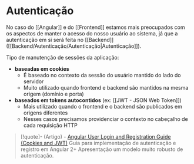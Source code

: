 # Autenticação

No caso do [[Angular]] e do [[Frontend]] estamos mais preocupados com os aspectos de manter o acesso do nosso usuário ao sistema, já que a autenticação em si será feita no [[Backend]] ([[Backend/Autenticação/Autenticação|Autenticação]]).

Tipo de manutenção de sessões da aplicação:

- **baseadas em cookies**
	- É baseado no contexto da sessão do usuário mantido do lado do servidor
	- Muito utilizado quando frontend e backend são mantidos na mesma origem (domínio e porta)
- **baseados em tokens autocontidos** (ex: [[JWT - JSON Web Token]])
	- Mais utilizado quando o frontend e o backend são publicados em origens diferentes
	- Nesses casos precisamos providenciar o contexto no cabeçalho de cada requisição HTTP

> [!quote]- (Artigo) - [Angular User Login and Registration Guide (Cookies and JWT)](https://dev-academy.com/angular-user-login-and-registration-guide-cookies-and-jwt/)
> Guia para implementação de autenticação e registro em Angular 2+
> Apresentação um modelo muito robusto de autenticação.



